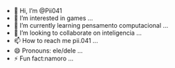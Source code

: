 - 👋 Hi, I’m @Pii041
- 👀 I’m interested in games ...
- 🌱 I’m currently learning pensamento computacional ...
- 💞️ I’m looking to collaborate on inteligencia ...
- 📫 How to reach me pii.041 ...
- 😄 Pronouns: ele/dele ...
- ⚡ Fun fact:namoro ...

<!---
Pii041/Pii041 is a ✨ special ✨ repository because its `README.md` (this file) appears on your GitHub profile.
You can click the Preview link to take a look at your changes.
--->
